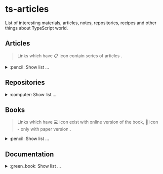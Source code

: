 # ts-articles
List of interesting materials, articles, notes, repositories, recipes and other things about TypeScript world.

## Articles
> Links which have :clipboard: icon contain series of articles .
<details>
  <summary>:pencil: Show list ... </summary>
  
  * [Simple TypeScript Tricks to Scale Your Applications Infinitely](https://habr.com/en/company/tinkoff/blog/521262/) **[RU]**.
  * [TypeScript. Power of Never](https://habr.com/en/post/471026/) **[RU]**.
  * [The TypeScript Evolution series](https://mariusschulz.com/blog/series/typescript-evolution) :clipboard: **[EN]**.
  * [Functional Programming in TypeScript: Higher-Order Gender Polymorphism](https://habr.com/ru/post/526024/) **[RU]**.
  * [Typescript — how to Deep merge](https://dev.to/svehla/typescript-how-to-deep-merge-170c) **[EN]** (+ **[[RU]](https://habr.com/en/post/526998/)**).
  * [Mixin Classes in TypeScript](https://mariusschulz.com/blog/mixin-classes-in-typescript) **[EN]**.  
</details>

## Repositories
<details>
  <summary>:computer: Show list ... </summary>
  
  * [utility-types](https://github.com/piotrwitek/utility-types) - Collection of utility types, complementing TypeScript built-in mapped types and aliases (think "lodash" for static types) **[>2.4k :star:]**.
  * [ts-toolbelt](https://github.com/millsp/ts-toolbelt) - Higher Type Safety for TypeScript. A collection of useful types **[>1.7k :star:]**.
</details>

## Books
> Links which have :computer: icon exist with online version of the book, :book: icon - only with paper version .
<details>
  <summary>:pencil: Show list ... </summary>
  
  * [TypeScript Deep Dive](https://basarat.gitbook.io/typescript/) :computer:.
</details>

## Documentation
<details>
  <summary>:green_book: Show list ... </summary>
  
  * [Official TypeScript Handbook](https://www.typescriptlang.org/docs/handbook/intro.html) **[EN]**.
</details>


